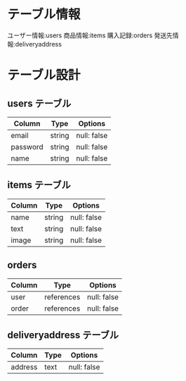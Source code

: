 # テーブル情報

ユーザー情報:users
商品情報:items
購入記録:orders
発送先情報:deliveryaddress

# テーブル設計

## users テーブル
| Column   | Type   | Options     |
| -------- | ------ | ----------- |
| email    | string | null: false |
| password | string | null: false |
| name     | string | null: false |

## items テーブル
| Column | Type   | Options     |
| ------ | ------ | ----------- |
| name   | string | null: false |
| text   | string | null: false |
| image  | string | null: false |

## orders
| Column | Type   | Options     |
| ------ | ------ | ----------- |
| user   | references | null: false |
| order | references | null: false |

## deliveryaddress テーブル
| Column | Type       | Options                        |
| ------ | ---------- | ------------------------------ |
| address   | text | null: false |